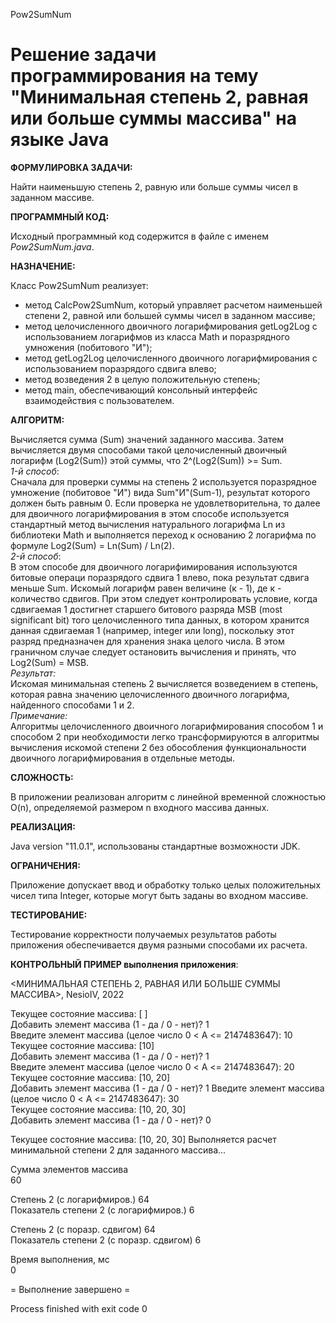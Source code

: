 Pow2SumNum

# Решение задачи программирования на тему "Минимальная степень 2, равная или больше суммы массива" на языке Java

**ФОРМУЛИРОВКА ЗАДАЧИ:**

Найти наименьшую степень 2, равную или больше суммы чисел в заданном массиве.

**ПРОГРАММНЫЙ КОД:**

Исходный программный код содержится в файле с именем *Pow2SumNum.java*.

**НАЗНАЧЕНИЕ:**

Класс Pow2SumNum реализует:
- метод CalcPow2SumNum, который управляет расчетом наименьшей степени 2, равной или большей суммы чисел в заданном массиве;
- метод целочисленного двоичного логарифмирования getLog2Log с использованием логарифмов из класса Math и поразрядного умножения (побитового "И");
- метод getLog2Log целочисленного двоичного логарифмирования с использованием поразрядого сдвига влево;
- метод возведения 2 в целую положительную степень;
- метод main, обеспечивающий консольный интерфейс взаимодействия с пользователем.

**АЛГОРИТМ:**

Вычисляется сумма (Sum) значений заданного массива. Затем вычисляется двумя способами такой целочисленный двоичный логарифм (Log2(Sum)) этой суммы, что 2^(Log2(Sum)) >= Sum.  
_1-й способ_:  
Сначала для проверки суммы на степень 2 используется поразрядное умножение (побитовое "И") вида Sum"И"(Sum-1), результат которого должен быть равным 0. Если проверка не удовлетворительна, то далее для двоичного логарифмирования в этом способе используется стандартный метод вычисления натурального логарифма Ln из библиотеки Math и выполняется переход к основанию 2 логарифма по формуле Log2(Sum) = Ln(Sum) / Ln(2).  
_2-й способ_:  
В этом способе для двоичного логарифимирования используются битовые операци поразрядого сдвига 1 влево, пока результат сдвига меньше Sum. Искомый логарифм равен величине (к - 1), де к - количество сдвигов. При этом следует контролировать условие, когда сдвигаемая 1 достигнет старшего битового разряда MSB (most significant bit) того целочисленного типа данных, в котором хранится данная сдвигаемая 1 (например, integer или long), поскольку этот разряд предназначен для хранения знака целого числа. В этом граничном случае следует остановить вычисления и принять, что Log2(Sum) = MSB.  
_Результат:_  
Искомая минимальная степень 2 вычисляется возведением в степень, которая равна значению целочисленного двоичного логарифма, найденного способами 1 и 2.  
_Примечание:_  
Алгоритмы целочисленного двоичного логарифмирования способом 1 и способом 2 при необходимости легко трансформируются в алгоритмы вычисления искомой степени 2 без обособления функциональности двоичного логарифмирования в отдельные методы.

**СЛОЖНОСТЬ:**

В приложении реализован алгоритм с линейной временной сложностью O(n), определяемой размером n входного массива данных.

**РЕАЛИЗАЦИЯ:**

Java version "11.0.1", использованы стандартные возможности JDK.

**ОГРАНИЧЕНИЯ:**

Приложение допускает ввод и обработку только целых положительных чисел типа Integer, которые могут быть заданы во входном массиве.

**ТЕСТИРОВАНИЕ:**

Тестирование корректности получаемых результатов работы приложения обеспечивается двумя разными способами их расчета.

**КОНТРОЛЬНЫЙ ПРИМЕР выполнения приложения**:

<МИНИМАЛЬНАЯ СТЕПЕНЬ 2, РАВНАЯ ИЛИ БОЛЬШЕ СУММЫ МАССИВА>, NesioIV, 2022

Текущее состояние массива: [ ]  
Добавить элемент массива (1 - да / 0 - нет)?  1  
Введите элемент массива (целое число 0 < A <= 2147483647):  10  
Текущее состояние массива: [10]  
Добавить элемент массива (1 - да / 0 - нет)?  1  
Введите элемент массива (целое число 0 < A <= 2147483647):  20  
Текущее состояние массива: [10, 20]  
Добавить элемент массива (1 - да / 0 - нет)?  1
Введите элемент массива (целое число 0 < A <= 2147483647):  30  
Текущее состояние массива: [10, 20, 30]  
Добавить элемент массива (1 - да / 0 - нет)?  0  

Текущее состояние массива: [10, 20, 30]
Выполняется расчет минимальной степени 2 для заданного массива...

Сумма элементов массива       
60                          

Степень 2 (с логарифмиров.) 
64                             
Показатель степени 2 (с логарифмиров.)
6                             

Степень 2 (с поразр. сдвигом)
64                             
Показатель степени 2 (с поразр. сдвигом)
6                             

Время выполнения, мс          
0                             

= Выполнение завершено =

Process finished with exit code 0